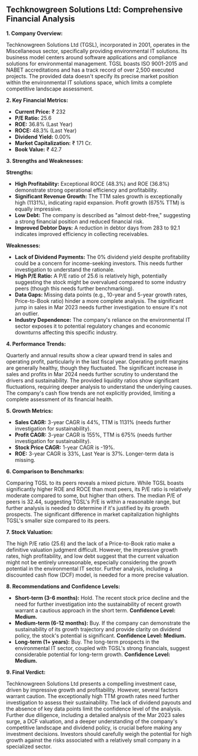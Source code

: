 ## Techknowgreen Solutions Ltd: Comprehensive Financial Analysis

**1. Company Overview:**

Techknowgreen Solutions Ltd (TGSL), incorporated in 2001, operates in the Miscellaneous sector, specifically providing environmental IT solutions.  Its business model centers around software applications and compliance solutions for environmental management. TGSL boasts ISO 9001-2015 and NABET accreditations and has a track record of over 2,500 executed projects.  The provided data doesn't specify its precise market position within the environmental IT solutions space, which limits a complete competitive landscape assessment.


**2. Key Financial Metrics:**

* **Current Price:** ₹ 232
* **P/E Ratio:** 25.6
* **ROE:** 36.8% (Last Year)
* **ROCE:** 48.3% (Last Year)
* **Dividend Yield:** 0.00%
* **Market Capitalization:** ₹ 171 Cr.
* **Book Value:** ₹ 42.7


**3. Strengths and Weaknesses:**

**Strengths:**

* **High Profitability:**  Exceptional ROCE (48.3%) and ROE (36.8%) demonstrate strong operational efficiency and profitability.
* **Significant Revenue Growth:**  The TTM sales growth is exceptionally high (1131%), indicating rapid expansion.  Profit growth (675% TTM) is equally impressive.
* **Low Debt:** The company is described as "almost debt-free," suggesting a strong financial position and reduced financial risk.
* **Improved Debtor Days:**  A reduction in debtor days from 283 to 92.1 indicates improved efficiency in collecting receivables.


**Weaknesses:**

* **Lack of Dividend Payments:** The 0% dividend yield despite profitability could be a concern for income-seeking investors.  This needs further investigation to understand the rationale.
* **High P/E Ratio:** A P/E ratio of 25.6 is relatively high, potentially suggesting the stock might be overvalued compared to some industry peers (though this needs further benchmarking).
* **Data Gaps:**  Missing data points (e.g., 10-year and 5-year growth rates, Price-to-Book ratio) hinder a more complete analysis.  The significant jump in sales in Mar 2023 needs further investigation to ensure it's not an outlier.
* **Industry Dependence:**  The company's reliance on the environmental IT sector exposes it to potential regulatory changes and economic downturns affecting this specific industry.


**4. Performance Trends:**

Quarterly and annual results show a clear upward trend in sales and operating profit, particularly in the last fiscal year.  Operating profit margins are generally healthy, though they fluctuated.  The significant increase in sales and profits in Mar 2024 needs further scrutiny to understand the drivers and sustainability.  The provided liquidity ratios show significant fluctuations, requiring deeper analysis to understand the underlying causes.  The company's cash flow trends are not explicitly provided, limiting a complete assessment of its financial health.


**5. Growth Metrics:**

* **Sales CAGR:**  3-year CAGR is 44%, TTM is 1131% (needs further investigation for sustainability).
* **Profit CAGR:** 3-year CAGR is 155%, TTM is 675% (needs further investigation for sustainability).
* **Stock Price CAGR:** 1-year CAGR is -19%.
* **ROE:** 3-year CAGR is 33%, Last Year is 37%.  Longer-term data is missing.


**6. Comparison to Benchmarks:**

Comparing TGSL to its peers reveals a mixed picture. While TGSL boasts significantly higher ROE and ROCE than most peers, its P/E ratio is relatively moderate compared to some, but higher than others.  The median P/E of peers is 32.44, suggesting TGSL's P/E is within a reasonable range, but further analysis is needed to determine if it's justified by its growth prospects.  The significant difference in market capitalization highlights TGSL's smaller size compared to its peers.


**7. Stock Valuation:**

The high P/E ratio (25.6) and the lack of a Price-to-Book ratio make a definitive valuation judgment difficult.  However, the impressive growth rates, high profitability, and low debt suggest that the current valuation might not be entirely unreasonable, especially considering the growth potential in the environmental IT sector.  Further analysis, including a discounted cash flow (DCF) model, is needed for a more precise valuation.


**8. Recommendations and Confidence Levels:**

* **Short-term (3-6 months):** Hold.  The recent stock price decline and the need for further investigation into the sustainability of recent growth warrant a cautious approach in the short term.  **Confidence Level: Medium.**
* **Medium-term (6-12 months):** Buy.  If the company can demonstrate the sustainability of its growth trajectory and provide clarity on dividend policy, the stock's potential is significant.  **Confidence Level: Medium.**
* **Long-term (1+ years):** Buy.  The long-term prospects in the environmental IT sector, coupled with TGSL's strong financials, suggest considerable potential for long-term growth.  **Confidence Level: Medium.**


**9. Final Verdict:**

Techknowgreen Solutions Ltd presents a compelling investment case, driven by impressive growth and profitability. However, several factors warrant caution.  The exceptionally high TTM growth rates need further investigation to assess their sustainability.  The lack of dividend payouts and the absence of key data points limit the confidence level of the analysis.  Further due diligence, including a detailed analysis of the Mar 2023 sales surge, a DCF valuation, and a deeper understanding of the company's competitive landscape and dividend policy, is crucial before making any investment decisions.  Investors should carefully weigh the potential for high growth against the risks associated with a relatively small company in a specialized sector.
